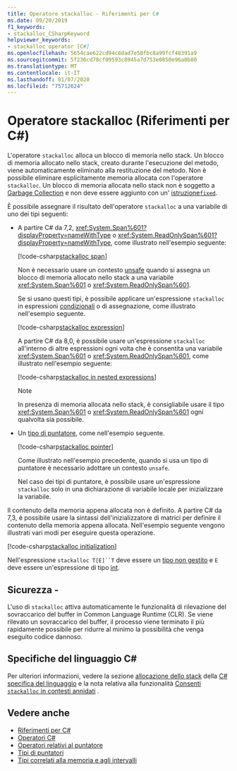 ```yaml
---
title: Operatore stackalloc - Riferimenti per C#
ms.date: 09/20/2019
f1_keywords:
- stackalloc_CSharpKeyword
helpviewer_keywords:
- stackalloc operator [C#]
ms.openlocfilehash: 5654cae622cd94c8dad7e58fbc8a99fcf48391a9
ms.sourcegitcommit: 5f236cd78cf09593c8945a7d753e0850e96a0b80
ms.translationtype: MT
ms.contentlocale: it-IT
ms.lasthandoff: 01/07/2020
ms.locfileid: "75712624"
---
```

# <a name="stackalloc-operator-c-reference"></a>Operatore stackalloc (Riferimenti per C#)

L'operatore `stackalloc` alloca un blocco di memoria nello stack. Un blocco di memoria allocato nello stack, creato durante l'esecuzione del metodo, viene automaticamente eliminato alla restituzione del metodo. Non è possibile eliminare esplicitamente memoria allocata con l'operatore `stackalloc`. Un blocco di memoria allocata nello stack non è soggetto a [Garbage Collection](../../../standard/garbage-collection/index.md) e non deve essere aggiunto con un' [istruzione`fixed`](../keywords/fixed-statement.md).

È possibile assegnare il risultato dell'operatore `stackalloc` a una variabile di uno dei tipi seguenti:

- A partire C# da 7,2, <xref:System.Span%601?displayProperty=nameWithType> o <xref:System.ReadOnlySpan%601?displayProperty=nameWithType>, come illustrato nell'esempio seguente:

  [!code-csharp[stackalloc span](~/samples/csharp/language-reference/operators/StackallocOperator.cs#AssignToSpan)]

  Non è necessario usare un contesto [unsafe](../keywords/unsafe.md) quando si assegna un blocco di memoria allocato nello stack a una variabile <xref:System.Span%601> o <xref:System.ReadOnlySpan%601>.

  Se si usano questi tipi, è possibile applicare un'espressione `stackalloc` in espressioni [condizionali](conditional-operator.md) o di assegnazione, come illustrato nell'esempio seguente.

  [!code-csharp[stackalloc expression](~/samples/csharp/language-reference/operators/StackallocOperator.cs#AsExpression)]

  A partire C# da 8,0, è possibile usare un'espressione `stackalloc` all'interno di altre espressioni ogni volta che è consentita una variabile <xref:System.Span%601> o <xref:System.ReadOnlySpan%601>, come illustrato nell'esempio seguente:

  [!code-csharp[stackalloc in nested expressions](~/samples/csharp/language-reference/operators/StackallocOperator.cs#Nested)]

  > [!NOTE]
  > In presenza di memoria allocata nello stack, è consigliabile usare il tipo <xref:System.Span%601> o <xref:System.ReadOnlySpan%601> ogni qualvolta sia possibile.

- Un [tipo di puntatore](../../programming-guide/unsafe-code-pointers/pointer-types.md), come nell'esempio seguente.

  [!code-csharp[stackalloc pointer](~/samples/csharp/language-reference/operators/StackallocOperator.cs#AssignToPointer)]

  Come illustrato nell'esempio precedente, quando si usa un tipo di puntatore è necessario adottare un contesto `unsafe`.

  Nel caso dei tipi di puntatore, è possibile usare un'espressione `stackalloc` solo in una dichiarazione di variabile locale per inizializzare la variabile.

Il contenuto della memoria appena allocata non è definito. A partire C# da 7,3, è possibile usare la sintassi dell'inizializzatore di matrici per definire il contenuto della memoria appena allocata. Nell'esempio seguente vengono illustrati vari modi per eseguire questa operazione.

[!code-csharp[stackalloc initialization](~/samples/csharp/language-reference/operators/StackallocOperator.cs#StackallocInit)]

Nell'espressione `stackalloc T[E]``T` deve essere un [tipo non gestito](../builtin-types/unmanaged-types.md) e `E` deve essere un'espressione di tipo [int](../builtin-types/integral-numeric-types.md).

## <a name="security"></a>Sicurezza -

L'uso di `stackalloc` attiva automaticamente le funzionalità di rilevazione del sovraccarico del buffer in Common Language Runtime (CLR). Se viene rilevato un sovraccarico del buffer, il processo viene terminato il più rapidamente possibile per ridurre al minimo la possibilità che venga eseguito codice dannoso.

## <a name="c-language-specification"></a>Specifiche del linguaggio C#

Per ulteriori informazioni, vedere la sezione [allocazione dello stack](~/_csharplang/spec/unsafe-code.md#stack-allocation) della [ C# specifica del linguaggio](~/_csharplang/spec/introduction.md) e la nota relativa alla funzionalità [Consenti `stackalloc` in contesti annidati](~/_csharplang/proposals/csharp-8.0/nested-stackalloc.md) .

## <a name="see-also"></a>Vedere anche

- [Riferimenti per C#](../index.md)
- [Operatori C#](index.md)
- [Operatori relativi al puntatore](pointer-related-operators.md)
- [Tipi di puntatori](../../programming-guide/unsafe-code-pointers/pointer-types.md)
- [Tipi correlati alla memoria e agli intervalli](../../../standard/memory-and-spans/index.md)
